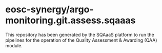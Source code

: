 # eosc-synergy/argo-monitoring.git.assess.sqaaas
This repository has been generated by the SQAaaS platform to run the pipelines
for the operation of the
Quality Assessment & Awarding (QAA)
module.